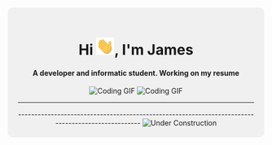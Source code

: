 <div align="center" style="background-color:#f0f0f0; padding:20px; border-radius:10px;">
  <h1 align="center">Hi <img width="35" src="https://github.com/1999AZZAR/1999AZZAR/blob/main/resources/img/waving.gif">, I'm James</h1>
  <h4 align="center">A developer and informatic student. Working on my resume</h4>

  <img src="https://github.com/TU-USUARIO/TU-REPOSITORIO/assets/NOMBRE-DEL-GIF.gif" alt="Coding GIF" width="300" />
<img src="https://dribbble.com/shots/15637256-coding?utm_source=Clipboard_Shot&utm_campaign=youstudio_works&utm_content=coding&utm_medium=Social_Share" alt="Coding GIF" width="300" />


  <hr>--------------------------------------------------------------------------------------------------</hr>
  
  <img src="https://github.com/user-attachments/assets/b250a967-79e3-4af9-ba83-12eb3e71c104" alt="Under Construction" width="250" />
</div>
